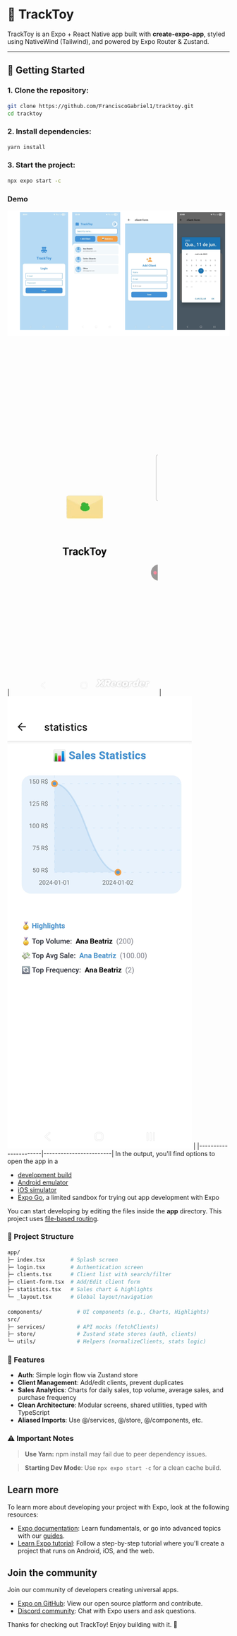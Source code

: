 # 🧸 TrackToy

TrackToy is an Expo + React Native app built with **create-expo-app**, styled using NativeWind (Tailwind), and powered by Expo Router & Zustand.

---

## 🚀 Getting Started

### 1. Clone the repository:

   ```bash
   git clone https://github.com/FranciscoGabriel1/tracktoy.git
   cd tracktoy
   ``` 
### 2. Install dependencies:

   ```bash
   yarn install
   ``` 

### 3. Start the project:

   ```bash
   npx expo start -c
   ``` 
### Demo
![](.github/img1.png)
| ![](.github/splash.gif) | ![](.github/chart.jpeg) |
|----------------------|------------------------|
In the output, you'll find options to open the app in a

- [development build](https://docs.expo.dev/develop/development-builds/introduction/)
- [Android emulator](https://docs.expo.dev/workflow/android-studio-emulator/)
- [iOS simulator](https://docs.expo.dev/workflow/ios-simulator/)
- [Expo Go](https://expo.dev/go), a limited sandbox for trying out app development with Expo

You can start developing by editing the files inside the **app** directory. This project uses [file-based routing](https://docs.expo.dev/router/introduction).

### 📁 Project Structure

   ```bash
   app/
├─ index.tsx        # Splash screen
├─ login.tsx        # Authentication screen
├─ clients.tsx      # Client list with search/filter
├─ client-form.tsx  # Add/Edit client form
├─ statistics.tsx   # Sales chart & highlights
└─ _layout.tsx      # Global layout/navigation

components/           # UI components (e.g., Charts, Highlights)
src/
├─ services/          # API mocks (fetchClients)
├─ store/             # Zustand state stores (auth, clients)
└─ utils/             # Helpers (normalizeClients, stats logic)

   ``` 
### 🎯 Features
- **Auth**: Simple login flow via Zustand store
- **Client Management**: Add/edit clients, prevent duplicates
- **Sales Analytics**: Charts for daily sales, top volume, average sales, and purchase frequency
- **Clean Architecture**: Modular screens, shared utilities, typed with TypeScript
- **Aliased Imports**: Use @/services, @/store, @/components, etc.

### ⚠️ Important Notes
> **Use Yarn:** npm install may fail due to peer dependency issues.

> **Starting Dev Mode**: Use `npx expo start -c` for a clean cache build.

## Learn more

To learn more about developing your project with Expo, look at the following resources:

- [Expo documentation](https://docs.expo.dev/): Learn fundamentals, or go into advanced topics with our [guides](https://docs.expo.dev/guides).
- [Learn Expo tutorial](https://docs.expo.dev/tutorial/introduction/): Follow a step-by-step tutorial where you'll create a project that runs on Android, iOS, and the web.

## Join the community

Join our community of developers creating universal apps.

- [Expo on GitHub](https://github.com/expo/expo): View our open source platform and contribute.
- [Discord community](https://chat.expo.dev): Chat with Expo users and ask questions.


Thanks for checking out TrackToy! Enjoy building with it. 🎉